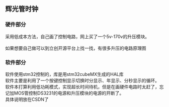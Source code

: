 ## 辉光管时钟

### 硬件部分
采用低成本方法，自己画了控制电路，网上买了一个5v-170v的升压模块。<br><br>
如果想要自己做可以到立创开源平台上找一找，有很多升压的电路原理图<br>

### 软件部分
软件使用stm32控制的，库是用stm32cubeMX生成的HAL库<br>
软件主要是利用了一个按键控制显示切换时分显示、年显示、分秒显示的循环。<br>
软件本打算利用低功耗模式，实现超长时间待机，但是在画硬件电路时太赶了，忘记加MOS管控制DS3231的电源和升压模块的电源的开断了。<br>
具体说明放在CSDN了
